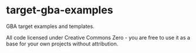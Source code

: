 # target-gba-examples

GBA target examples and templates.

All code licensed under Creative Commons Zero - you are free to use it as a base for your own projects without attribution.

